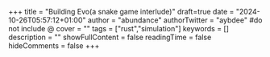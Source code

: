 +++
title = "Building Evo(a snake game interlude)"
draft=true
date = "2024-10-26T05:57:12+01:00"
author = "abundance"
authorTwitter = "aybdee" #do not include @
cover = ""
tags = ["rust","simulation"]
keywords = []
description = ""
showFullContent = false
readingTime = false
hideComments = false
+++
